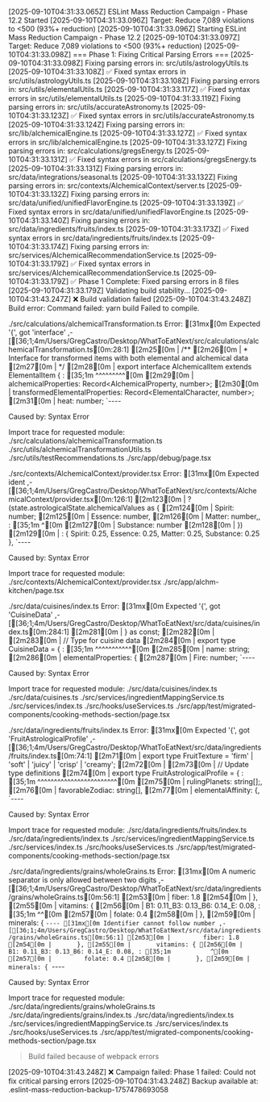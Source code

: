 [2025-09-10T04:31:33.065Z] ESLint Mass Reduction Campaign - Phase 12.2 Started
[2025-09-10T04:31:33.096Z] Target: Reduce 7,089 violations to <500 (93%+ reduction)
[2025-09-10T04:31:33.096Z] Starting ESLint Mass Reduction Campaign - Phase 12.2
[2025-09-10T04:31:33.097Z] Target: Reduce 7,089 violations to <500 (93%+ reduction)
[2025-09-10T04:31:33.098Z] 
=== Phase 1: Fixing Critical Parsing Errors ===
[2025-09-10T04:31:33.098Z] Fixing parsing errors in: src/utils/astrologyUtils.ts
[2025-09-10T04:31:33.108Z]   ✅ Fixed syntax errors in src/utils/astrologyUtils.ts
[2025-09-10T04:31:33.108Z] Fixing parsing errors in: src/utils/elementalUtils.ts
[2025-09-10T04:31:33.117Z]   ✅ Fixed syntax errors in src/utils/elementalUtils.ts
[2025-09-10T04:31:33.119Z] Fixing parsing errors in: src/utils/accurateAstronomy.ts
[2025-09-10T04:31:33.123Z]   ✅ Fixed syntax errors in src/utils/accurateAstronomy.ts
[2025-09-10T04:31:33.124Z] Fixing parsing errors in: src/lib/alchemicalEngine.ts
[2025-09-10T04:31:33.127Z]   ✅ Fixed syntax errors in src/lib/alchemicalEngine.ts
[2025-09-10T04:31:33.127Z] Fixing parsing errors in: src/calculations/gregsEnergy.ts
[2025-09-10T04:31:33.131Z]   ✅ Fixed syntax errors in src/calculations/gregsEnergy.ts
[2025-09-10T04:31:33.131Z] Fixing parsing errors in: src/data/integrations/seasonal.ts
[2025-09-10T04:31:33.132Z] Fixing parsing errors in: src/contexts/AlchemicalContext/server.ts
[2025-09-10T04:31:33.132Z] Fixing parsing errors in: src/data/unified/unifiedFlavorEngine.ts
[2025-09-10T04:31:33.139Z]   ✅ Fixed syntax errors in src/data/unified/unifiedFlavorEngine.ts
[2025-09-10T04:31:33.140Z] Fixing parsing errors in: src/data/ingredients/fruits/index.ts
[2025-09-10T04:31:33.173Z]   ✅ Fixed syntax errors in src/data/ingredients/fruits/index.ts
[2025-09-10T04:31:33.174Z] Fixing parsing errors in: src/services/AlchemicalRecommendationService.ts
[2025-09-10T04:31:33.179Z]   ✅ Fixed syntax errors in src/services/AlchemicalRecommendationService.ts
[2025-09-10T04:31:33.179Z] ✅ Phase 1 Complete: Fixed parsing errors in 8 files
[2025-09-10T04:31:33.179Z] Validating build stability...
[2025-09-10T04:31:43.247Z] ❌ Build validation failed
[2025-09-10T04:31:43.248Z] Build error: Command failed: yarn build
Failed to compile.

./src/calculations/alchemicalTransformation.ts
Error:   [31mx[0m Expected '{', got 'interface'
    ,-[[36;1;4m/Users/GregCastro/Desktop/WhatToEatNext/src/calculations/alchemicalTransformation.ts[0m:28:1]
 [2m25[0m | /**
 [2m26[0m |  * Interface for transformed items with both elemental and alchemical data
 [2m27[0m |  */
 [2m28[0m | export interface AlchemicalItem extends ElementalItem {
    : [35;1m       ^^^^^^^^^[0m
 [2m29[0m |   alchemicalProperties: Record<AlchemicalProperty, number>;
 [2m30[0m |   transformedElementalProperties: Record<ElementalCharacter, number>;
 [2m31[0m |   heat: number;
    `----

Caused by:
    Syntax Error

Import trace for requested module:
./src/calculations/alchemicalTransformation.ts
./src/utils/alchemicalTransformationUtils.ts
./src/utils/testRecommendations.ts
./src/app/debug/page.tsx

./src/contexts/AlchemicalContext/provider.tsx
Error:   [31mx[0m Expected ident
     ,-[[36;1;4m/Users/GregCastro/Desktop/WhatToEatNext/src/contexts/AlchemicalContext/provider.tsx[0m:126:1]
 [2m123[0m |               ? (state.astrologicalState.alchemicalValues as {
 [2m124[0m |                   Spirit: number;
 [2m125[0m |   Essence: number,
 [2m126[0m |                   Matter: number,,
     : [35;1m                                 ^[0m
 [2m127[0m |   Substance: number
 [2m128[0m |                 })
 [2m129[0m |               : { Spirit: 0.25, Essence: 0.25, Matter: 0.25, Substance: 0.25 },
     `----

Caused by:
    Syntax Error

Import trace for requested module:
./src/contexts/AlchemicalContext/provider.tsx
./src/app/alchm-kitchen/page.tsx

./src/data/cuisines/index.ts
Error:   [31mx[0m Expected '{', got 'CuisineData'
     ,-[[36;1;4m/Users/GregCastro/Desktop/WhatToEatNext/src/data/cuisines/index.ts[0m:284:1]
 [2m281[0m | } as const;
 [2m282[0m | 
 [2m283[0m | // Type for cuisine data
 [2m284[0m | export type CuisineData = {
     : [35;1m            ^^^^^^^^^^^[0m
 [2m285[0m |   name: string;
 [2m286[0m |   elementalProperties: {
 [2m287[0m |     Fire: number;
     `----

Caused by:
    Syntax Error

Import trace for requested module:
./src/data/cuisines/index.ts
./src/data/cuisines.ts
./src/services/ingredientMappingService.ts
./src/services/index.ts
./src/hooks/useServices.ts
./src/app/test/migrated-components/cooking-methods-section/page.tsx

./src/data/ingredients/fruits/index.ts
Error:   [31mx[0m Expected '{', got 'FruitAstrologicalProfile'
    ,-[[36;1;4m/Users/GregCastro/Desktop/WhatToEatNext/src/data/ingredients/fruits/index.ts[0m:74:1]
 [2m71[0m | export type FruitTexture = 'firm' | 'soft' | 'juicy' | 'crisp' | 'creamy';
 [2m72[0m | 
 [2m73[0m | // Update type definitions
 [2m74[0m | export type FruitAstrologicalProfile = {
    : [35;1m            ^^^^^^^^^^^^^^^^^^^^^^^^[0m
 [2m75[0m |   rulingPlanets: string[];,
 [2m76[0m |   favorableZodiac: string[],
 [2m77[0m |   elementalAffinity: {,
    `----

Caused by:
    Syntax Error

Import trace for requested module:
./src/data/ingredients/fruits/index.ts
./src/data/ingredients/index.ts
./src/services/ingredientMappingService.ts
./src/services/index.ts
./src/hooks/useServices.ts
./src/app/test/migrated-components/cooking-methods-section/page.tsx

./src/data/ingredients/grains/wholeGrains.ts
Error:   [31mx[0m A numeric separator is only allowed between two digits
    ,-[[36;1;4m/Users/GregCastro/Desktop/WhatToEatNext/src/data/ingredients/grains/wholeGrains.ts[0m:56:1]
 [2m53[0m |         fiber: 1.8
 [2m54[0m |       },
 [2m55[0m |       vitamins: {
 [2m56[0m |   B1: 0.11_B3: 0.13_B6: 0.14_E: 0.08,
    : [35;1m        ^^[0m
 [2m57[0m |         folate: 0.4
 [2m58[0m |       },
 [2m59[0m |       minerals: {
    `----
  [31mx[0m Identifier cannot follow number
    ,-[[36;1;4m/Users/GregCastro/Desktop/WhatToEatNext/src/data/ingredients/grains/wholeGrains.ts[0m:56:1]
 [2m53[0m |         fiber: 1.8
 [2m54[0m |       },
 [2m55[0m |       vitamins: {
 [2m56[0m |   B1: 0.11_B3: 0.13_B6: 0.14_E: 0.08,
    : [35;1m           ^[0m
 [2m57[0m |         folate: 0.4
 [2m58[0m |       },
 [2m59[0m |       minerals: {
    `----

Caused by:
    Syntax Error

Import trace for requested module:
./src/data/ingredients/grains/wholeGrains.ts
./src/data/ingredients/grains/index.ts
./src/data/ingredients/index.ts
./src/services/ingredientMappingService.ts
./src/services/index.ts
./src/hooks/useServices.ts
./src/app/test/migrated-components/cooking-methods-section/page.tsx


> Build failed because of webpack errors

[2025-09-10T04:31:43.248Z] 
❌ Campaign failed: Phase 1 failed: Could not fix critical parsing errors
[2025-09-10T04:31:43.248Z] Backup available at: .eslint-mass-reduction-backup-1757478693058
